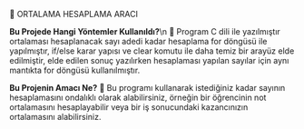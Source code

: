 📝 ORTALAMA HESAPLAMA ARACI

**Bu Projede Hangi Yöntemler Kullanıldı?**\n
🔹 Program C dili ile yazılmıştır ortalaması hesaplanacak sayı adedi kadar hesaplama for döngüsü ile yapılmıştır, if/else karar yapısı ve clear komutu ile daha temiz bir arayüz elde edilmiştir, elde edilen sonuç yazılırken hesaplaması yapılan sayılar için aynı mantıkta for döngüsü kullanılmıştır.

**Bu Projenin Amacı Ne?**
🔹 Bu programı kullanarak istediğiniz kadar sayının hesaplamasını ondalıklı olarak alabilirsiniz, örneğin bir öğrencinin not ortalamasını hesaplayabilir veya bir iş sonucundaki kazancınızın ortalamasını alabilirsiniz.
